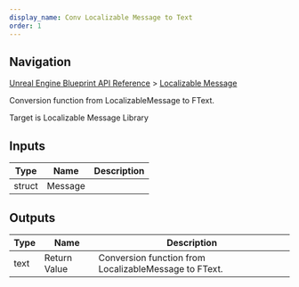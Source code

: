 ```yaml
---
display_name: Conv Localizable Message to Text
order: 1
---
```

## Navigation

[Unreal Engine Blueprint API Reference](https://dev.epicgames.com/documentation/en-us/unreal-engine/BlueprintAPI) > [Localizable Message](https://dev.epicgames.com/documentation/en-us/unreal-engine/BlueprintAPI/LocalizableMessage)

Conversion function from LocalizableMessage to FText.

Target is Localizable Message Library

## Inputs

| Type | Name | Description |
| --- | --- | --- |
| struct | Message |  |

## Outputs

| Type | Name | Description |
| --- | --- | --- |
| text | Return Value | Conversion function from LocalizableMessage to FText. |
